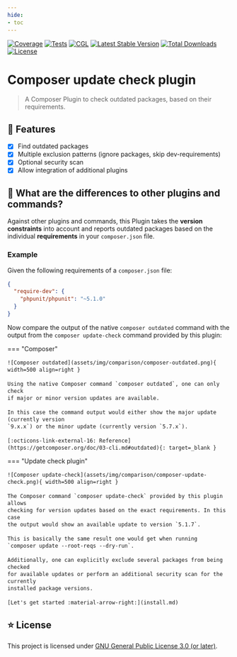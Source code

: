 ```yaml
---
hide:
- toc
---
```


[![Coverage](https://sonarcloud.io/api/project_badges/measure?project=eliashaeussler_composer-update-check&metric=coverage)](https://sonarcloud.io/dashboard?id=eliashaeussler_composer-update-check)
[![Tests](https://github.com/eliashaeussler/composer-update-check/actions/workflows/tests.yaml/badge.svg)](https://github.com/eliashaeussler/composer-update-check/actions/workflows/tests.yaml)
[![CGL](https://github.com/eliashaeussler/composer-update-check/actions/workflows/cgl.yaml/badge.svg)](https://github.com/eliashaeussler/composer-update-check/actions/workflows/cgl.yaml)
[![Latest Stable Version](http://poser.pugx.org/eliashaeussler/composer-update-check/v)](https://packagist.org/packages/eliashaeussler/composer-update-check)
[![Total Downloads](http://poser.pugx.org/eliashaeussler/composer-update-check/downloads)](https://packagist.org/packages/eliashaeussler/composer-update-check)
[![License](http://poser.pugx.org/eliashaeussler/composer-update-check/license)](license.md)

# Composer update check plugin

> A Composer Plugin to check outdated packages, based on their requirements.

## :rocket: Features

* [x] Find outdated packages<br>
* [x] Multiple exclusion patterns (ignore packages, skip dev-requirements)<br>
* [x] Optional security scan<br>
* [x] Allow integration of additional plugins

## :hatched_chick: What are the differences to other plugins and commands?

Against other plugins and commands, this Plugin takes the **version constraints**
into account and reports outdated packages based on the individual **requirements**
in your `composer.json` file.

### Example

Given the following requirements of a `composer.json` file:

```json
{
  "require-dev": {
    "phpunit/phpunit": "~5.1.0"
  }
}
```

Now compare the output of the native `composer outdated` command with
the output from the `composer update-check` command provided by this plugin:

=== "Composer"

    ![Composer outdated](assets/img/comparison/composer-outdated.png){ width=500 align=right }

    Using the native Composer command `composer outdated`, one can only check
    if major or minor version updates are available.

    In this case the command output would either show the major update (currently version
    `9.x.x`) or the minor update (currently version `5.7.x`).

    [:octicons-link-external-16: Reference](https://getcomposer.org/doc/03-cli.md#outdated){: target=_blank }


=== "Update check plugin"

    ![Composer update-check](assets/img/comparison/composer-update-check.png){ width=500 align=right }
    
    The Composer command `composer update-check` provided by this plugin allows
    checking for version updates based on the exact requirements. In this case
    the output would show an available update to version `5.1.7`.
    
    This is basically the same result one would get when running
    `composer update --root-reqs --dry-run`.

    Additionally, one can explicitly exclude several packages from being checked
    for available updates or perform an additional security scan for the currently
    installed package versions.
    
    [Let's get started :material-arrow-right:](install.md)

## :star: License

This project is licensed under
[GNU General Public License 3.0 (or later)](license.md).
